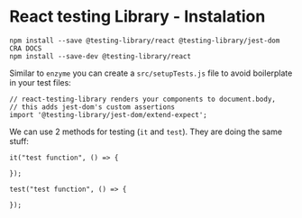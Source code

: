 #  React testing Library - Instalation

```
npm install --save @testing-library/react @testing-library/jest-dom			CRA DOCS
npm install --save-dev @testing-library/react
```

Similar to `enzyme` you can create a `src/setupTests.js` file to avoid boilerplate in your test files:

```react
// react-testing-library renders your components to document.body,
// this adds jest-dom's custom assertions
import '@testing-library/jest-dom/extend-expect';
```

We can use 2 methods for testing (`it` and `test`). They are doing the same stuff:

```
it("test function", () => {

});

test("test function", () => {

});
```

